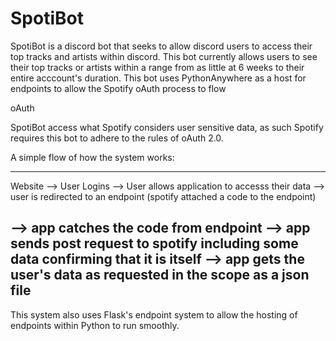 # SpotiBot
SpotiBot is a discord bot that seeks to allow discord users to access their top tracks and artists within discord.
This bot currently allows users to see their top tracks or artists within a range from as little at 6 weeks to their entire acccount's duration.
This bot uses PythonAnywhere as a host for endpoints to allow the Spotify oAuth process to flow

oAuth

SpotiBot access what Spotify considers user sensitive data, as such Spotify requires this bot to adhere to the rules of oAuth 2.0.


A simple flow of how the system works:

------------------------------------------------------------------------------------------------------------------------------------------------------------------
Website --> User Logins --> User allows application to accesss their data --> user is redirected to an endpoint (spotify attached a code to the endpoint)

  --> app catches the code from endpoint --> app sends post request to spotify including some data confirming that it is itself --> app gets the user's data as requested
  in the scope as a json file
------------------------------------------------------------------------------------------------------------------------------------------------------------------

This system also uses Flask's endpoint system to allow the hosting of endpoints within Python to run smoothly.


